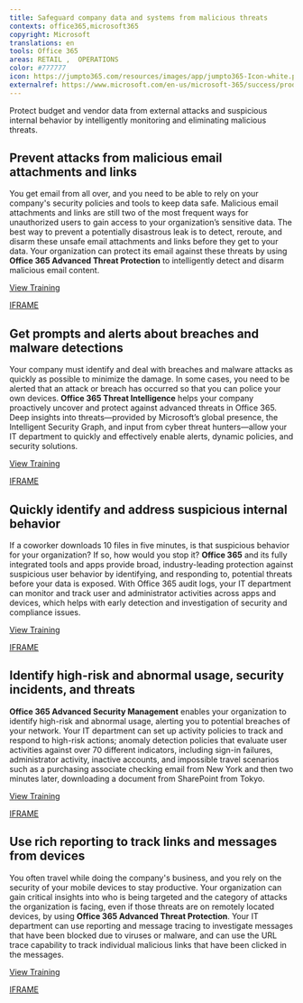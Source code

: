 ```yaml
---
title: Safeguard company data and systems from malicious threats
contexts: office365,microsoft365
copyright: Microsoft
translations: en
tools: Office 365
areas: RETAIL ,  OPERATIONS
color: #777777
icon: https://jumpto365.com/resources/images/app/jumpto365-Icon-white.png
externalref: https://www.microsoft.com/en-us/microsoft-365/success/productivitylibrary/safeguard-company-data-and-systems-from-malicious-threats
---
```

Protect budget and vendor data from external attacks and suspicious internal behavior by intelligently monitoring and eliminating malicious threats.


## Prevent attacks from malicious email attachments and links

You get email from all over, and you need to be able to rely on your company's security policies and tools to keep data safe. Malicious email attachments and links are still two of the most frequent ways for unauthorized users to gain access to your organization’s sensitive data. The best way to prevent a potentially disastrous leak is to detect, reroute, and disarm these unsafe email attachments and links before they get to your data. Your organization can protect its email against these threats by using **Office 365 Advanced Threat Protection** to intelligently detect and disarm malicious email content.

[View Training](https://support.office.com/article/ATP-safe-attachments-in-Office-365-6e13311e-92ae-495e-a619-56d770199170)

[IFRAME](https://www.microsoft.com/en-us/videoplayer/embed/RE1Tzhy)

## Get prompts and alerts about breaches and malware detections

Your company must identify and deal with breaches and malware attacks as quickly as possible to minimize the damage. In some cases, you need to be alerted that an attack or breach has occurred so that you can police your own devices. **Office 365 Threat Intelligence** helps your company proactively uncover and protect against advanced threats in Office 365. Deep insights into threats—provided by Microsoft’s global presence, the Intelligent Security Graph, and input from cyber threat hunters—allow your IT department to quickly and effectively enable alerts, dynamic policies, and security solutions.

[View Training](https://support.office.com/article/Office-365-Threat-Intelligence-overview-32405DA5-BEE1-4A4B-82E5-8399DF94C512)

[IFRAME](https://www.microsoft.com/en-us/videoplayer/embed/RE1TEuf)

## Quickly identify and address suspicious internal behavior

If a coworker downloads 10 files in five minutes, is that suspicious behavior for your organization? If so, how would you stop it? **Office 365** and its fully integrated tools and apps provide broad, industry-leading protection against suspicious user behavior by identifying, and responding to, potential threats before your data is exposed. With Office 365 audit logs, your IT department can monitor and track user and administrator activities across apps and devices, which helps with early detection and investigation of security and compliance issues.

[View Training](https://support.office.com/article/Search-the-audit-log-in-the-Office-365-Security-Compliance-Center-0d4d0f35-390b-4518-800e-0c7ec95e946c)

[IFRAME](https://www.microsoft.com/en-us/videoplayer/embed/RE1UzS8)

## Identify high-risk and abnormal usage, security incidents, and threats

**Office 365 Advanced Security Management** enables your organization to identify high-risk and abnormal usage, alerting you to potential breaches of your network. Your IT department can set up activity policies to track and respond to high-risk actions; anomaly detection policies that evaluate user activities against over 70 different indicators, including sign-in failures, administrator activity, inactive accounts, and impossible travel scenarios such as a purchasing associate checking email from New York and then two minutes later, downloading a document from SharePoint from Tokyo.

[View Training](https://support.office.com/article/Overview-of-Advanced-Security-Management-in-Office-365-81f0ee9a-9645-45ab-ba56-de9cbccab475)

[IFRAME](https://www.microsoft.com/en-us/videoplayer/embed/RE1UF3p)

## Use rich reporting to track links and messages from devices

You often travel while doing the company's business, and you rely on the security of your mobile devices to stay productive. Your organization can gain critical insights into who is being targeted and the category of attacks the organization is facing, even if those threats are on remotely located devices, by using **Office 365 Advanced Threat Protection**. Your IT department can use reporting and message tracing to investigate messages that have been blocked due to viruses or malware, and can use the URL trace capability to track individual malicious links that have been clicked in the messages.

[View Training](https://support.office.com/article/View-the-reports-for-Advanced-Threat-Protection-E47E838C-D99E-4C0B-B9AA-E66C4FAE902F)

[IFRAME](https://www.microsoft.com/en-us/videoplayer/embed/RE1TrEy)

